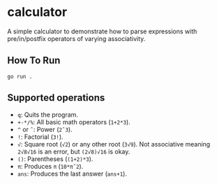 # calculator

A simple calculator to demonstrate how to parse expressions with pre/in/postfix operators of varying associativity.

## How To Run

```
go run .
```

## Supported operations

* `q`: Quits the program.
* `+-*/%`: All basic math operators (`1+2*3`).
* `^` or `ˆ`: Power (`2ˆ3`).
* `!`: Factorial (`3!`).
* `√`: Square root (`√2`) or any other root (`3√9`). Not associative meaning `2√8√16` is an error, but `(2√8)√16` is okay.
* `()`: Parentheses (`(1+2)*3`).
* `π`: Produces `π` (`10*πˆ2`).
* `ans`: Produces the last answer (`ans+1`).
